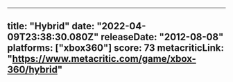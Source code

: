 
---
title: "Hybrid"
date: "2022-04-09T23:38:30.080Z"
releaseDate: "2012-08-08"
platforms: ["xbox360"]
score: 73
metacriticLink: "https://www.metacritic.com/game/xbox-360/hybrid"
---
